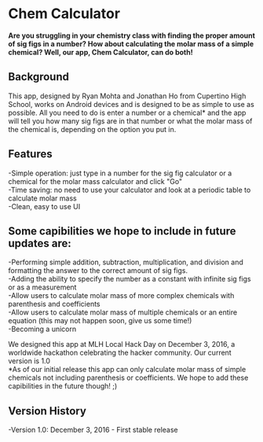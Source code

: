 # Chem Calculator

<b>Are you struggling in your chemistry class with finding the proper amount of sig figs in a number? How about calculating the molar mass of a simple chemical? Well, our app, Chem Calculator, can do both! </b><br>
<h2>Background</h2>
This app, designed by Ryan Mohta and Jonathan Ho from Cupertino High School, works on Android devices and is designed to be as simple to use as possible. All you need to do is enter a number or a chemical* and the app will tell you how many sig figs are in that number or what the molar mass of the chemical is, depending on the option you put in.
<h2>Features</h2>
  -Simple operation: just type in a number for the sig fig calculator or a chemical for the molar mass calculator and click "Go" <br>
	-Time saving: no need to use your calculator and look at a periodic table to calculate molar mass <br>
	-Clean, easy to use UI
<h2>Some capibilities we hope to include in future updates are: </h2>
  -Performing simple addition, subtraction, multiplication, and division and formatting the answer to the correct amount of sig figs. <br>
  -Adding the ability to specify the number as a constant with infinite sig figs or as a measurement <br>
  -Allow users to calculate molar mass of more complex chemicals with parenthesis and coefficients <br>
	-Allow users to calculate molar mass of multiple chemicals or an entire equation (this may not happen soon, give us some time!) <br>
	-Becoming a unicorn
<p>
We designed this app at MLH Local Hack Day on December 3, 2016, a worldwide hackathon celebrating the hacker community. Our current version is 1.0 <br>
*As of our initial release this app can only calculate molar mass of simple chemicals not including parenthesis or coefficients. We hope to add these capibilities in the future though! ;)
<p>
<h2>Version History</h2>
  -Version 1.0: December 3, 2016 - First stable release
